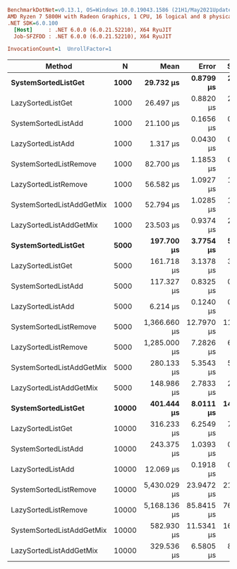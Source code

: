 ``` ini

BenchmarkDotNet=v0.13.1, OS=Windows 10.0.19043.1586 (21H1/May2021Update)
AMD Ryzen 7 5800H with Radeon Graphics, 1 CPU, 16 logical and 8 physical cores
.NET SDK=6.0.100
  [Host]     : .NET 6.0.0 (6.0.21.52210), X64 RyuJIT
  Job-SFZFDD : .NET 6.0.0 (6.0.21.52210), X64 RyuJIT

InvocationCount=1  UnrollFactor=1  

```
|                    Method |     N |         Mean |      Error |     StdDev |
|-------------------------- |------ |-------------:|-----------:|-----------:|
|       **SystemSortedListGet** |  **1000** |    **29.732 μs** |  **0.8799 μs** |  **2.5387 μs** |
|         LazySortedListGet |  1000 |    26.497 μs |  0.8820 μs |  2.5587 μs |
|       SystemSortedListAdd |  1000 |    21.100 μs |  0.1656 μs |  0.1468 μs |
|         LazySortedListAdd |  1000 |     1.317 μs |  0.0430 μs |  0.1262 μs |
|    SystemSortedListRemove |  1000 |    82.700 μs |  1.1853 μs |  0.9254 μs |
|      LazySortedListRemove |  1000 |    56.582 μs |  1.0927 μs |  1.1221 μs |
| SystemSortedListAddGetMix |  1000 |    52.794 μs |  1.0285 μs |  1.6012 μs |
|   LazySortedListAddGetMix |  1000 |    23.503 μs |  0.9374 μs |  2.7343 μs |
|       **SystemSortedListGet** |  **5000** |   **197.700 μs** |  **3.7754 μs** |  **5.4145 μs** |
|         LazySortedListGet |  5000 |   161.718 μs |  3.1378 μs |  3.4876 μs |
|       SystemSortedListAdd |  5000 |   117.327 μs |  0.8325 μs |  0.7787 μs |
|         LazySortedListAdd |  5000 |     6.214 μs |  0.1240 μs |  0.1099 μs |
|    SystemSortedListRemove |  5000 | 1,366.660 μs | 12.7970 μs | 11.9704 μs |
|      LazySortedListRemove |  5000 | 1,285.000 μs |  7.2826 μs |  6.8122 μs |
| SystemSortedListAddGetMix |  5000 |   280.133 μs |  5.3543 μs |  5.0084 μs |
|   LazySortedListAddGetMix |  5000 |   148.986 μs |  2.7833 μs |  2.4673 μs |
|       **SystemSortedListGet** | **10000** |   **401.444 μs** |  **8.0111 μs** | **14.4457 μs** |
|         LazySortedListGet | 10000 |   316.233 μs |  6.2549 μs |  7.4460 μs |
|       SystemSortedListAdd | 10000 |   243.375 μs |  1.0393 μs |  0.8114 μs |
|         LazySortedListAdd | 10000 |    12.069 μs |  0.1918 μs |  0.1601 μs |
|    SystemSortedListRemove | 10000 | 5,430.029 μs | 23.9472 μs | 21.2286 μs |
|      LazySortedListRemove | 10000 | 5,168.136 μs | 85.8415 μs | 76.0962 μs |
| SystemSortedListAddGetMix | 10000 |   582.930 μs | 11.5341 μs | 16.1692 μs |
|   LazySortedListAddGetMix | 10000 |   329.536 μs |  6.5805 μs |  8.7847 μs |

